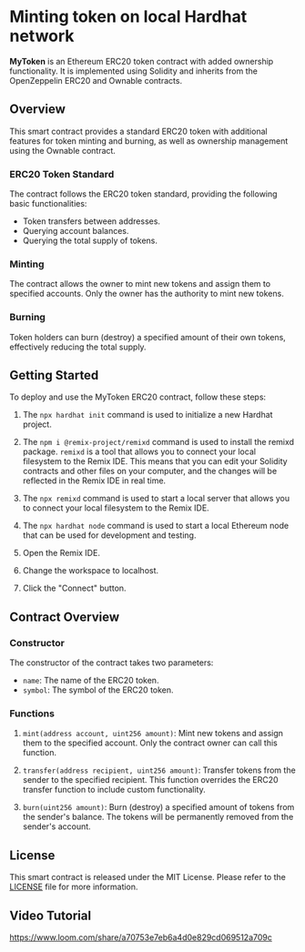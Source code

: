 # Minting token on local Hardhat network

**MyToken** is an Ethereum ERC20 token contract with added ownership functionality. It is implemented using Solidity and inherits from the OpenZeppelin ERC20 and Ownable contracts.

## Overview

This smart contract provides a standard ERC20 token with additional features for token minting and burning, as well as ownership management using the Ownable contract.

### ERC20 Token Standard

The contract follows the ERC20 token standard, providing the following basic functionalities:

- Token transfers between addresses.
- Querying account balances.
- Querying the total supply of tokens.

### Minting

The contract allows the owner to mint new tokens and assign them to specified accounts. Only the owner has the authority to mint new tokens.

### Burning

Token holders can burn (destroy) a specified amount of their own tokens, effectively reducing the total supply.

## Getting Started

To deploy and use the MyToken ERC20 contract, follow these steps:

1. The `npx hardhat init` command is used to initialize a new Hardhat project.

2. The `npm i @remix-project/remixd` command is used to install the remixd package. `remixd` is a tool that allows you to connect your local filesystem to the Remix IDE. This means that you can edit your Solidity contracts and other files on your computer, and the changes will be reflected in the Remix IDE in real time.

3. The `npx remixd` command is used to start a local server that allows you to connect your local filesystem to the Remix IDE.

4. The `npx hardhat node` command is used to start a local Ethereum node that can be used for development and testing.

5. Open the Remix IDE.

6. Change the workspace to localhost.

7. Click the "Connect" button.

## Contract Overview

### Constructor

The constructor of the contract takes two parameters:

- `name`: The name of the ERC20 token.
- `symbol`: The symbol of the ERC20 token.

### Functions

1. `mint(address account, uint256 amount)`: Mint new tokens and assign them to the specified account. Only the contract owner can call this function.

2. `transfer(address recipient, uint256 amount)`: Transfer tokens from the sender to the specified recipient. This function overrides the ERC20 transfer function to include custom functionality.

3. `burn(uint256 amount)`: Burn (destroy) a specified amount of tokens from the sender's balance. The tokens will be permanently removed from the sender's account.

## License

This smart contract is released under the MIT License. Please refer to the [LICENSE](LICENSE) file for more information.

## Video Tutorial

https://www.loom.com/share/a70753e7eb6a4d0e829cd069512a709c
